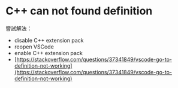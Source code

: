 # C++ can not found definition

嘗試解法：

* disable C++ extension pack
* reopen VSCode
* enable C++ extension pack
* [https://stackoverflow.com/questions/37341849/vscode-go-to-definition-not-working](https://stackoverflow.com/questions/37341849/vscode-go-to-definition-not-working)

